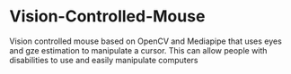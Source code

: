 # Vision-Controlled-Mouse

Vision controlled mouse based on OpenCV and Mediapipe that uses eyes and gze estimation to manipulate a cursor. This can allow people with disabilities to use and easily manipulate computers
